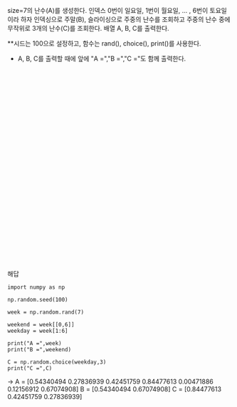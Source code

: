 size=7의 난수(A)를 생성한다.
인덱스 0번이 일요일, 1번이 월요일, ... , 6번이 토요일이라 하자
인덱싱으로 주말(B), 슬라이싱으로 주중의 난수를 조회하고
주중의 난수 중에 무작위로 3개의 난수(C)를 조회한다.
배열 A, B, C를 출력한다.

**시드는 100으로 설정하고, 함수는 rand(), choice(), print()를 사용한다.
* A, B, C를 출력할 때에 앞에 "A =","B =","C ="도 함께 출력한다.
<br/><br/>

<br/><br/>

<br/><br/>

<br/><br/>

<br/><br/>

<br/><br/>

<br/><br/>

<br/><br/>

<br/><br/>

<br/><br/>

해답

```
import numpy as np

np.random.seed(100)

week = np.random.rand(7)

weekend = week[[0,6]]
weekday = week[1:6]

print("A =",week)
print("B =",weekend)

C = np.random.choice(weekday,3)
print("C =",C)
```

->
A = [0.54340494 0.27836939 0.42451759 0.84477613 0.00471886 0.12156912
 0.67074908]
B = [0.54340494 0.67074908]
C = [0.84477613 0.42451759 0.27836939]
